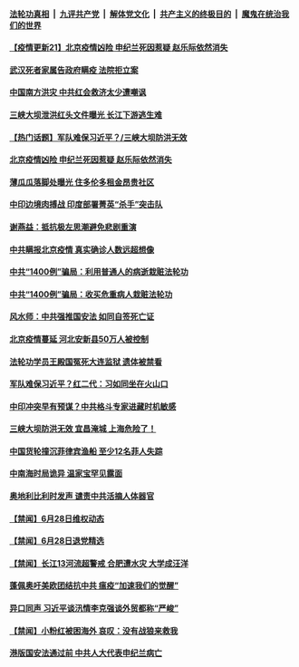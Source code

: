 ####  [法轮功真相](../../../../basic/blob/master/README.md?t=06292331) &nbsp;|&nbsp; [九评共产党](../../../../9ping.md/blob/master/README.md?t=06292331) &nbsp;|&nbsp; [解体党文化](../../../../jtdwh.md/blob/master/README.md?t=06292331)  &nbsp;|&nbsp; [共产主义的终极目的](../../../../gczydzjmd.md/blob/master/README.md?t=06292331) &nbsp;|&nbsp; [魔鬼在统治我们的世界](../../../../mgztzwmdsj.md/blob/master/README.md?t=06292331) 

#### [【疫情更新21】北京疫情凶险 申纪兰死因惹疑 赵乐际依然消失](../pages/prog204/a102881681.md?t=06292331) 

#### [武汉死者家属告政府瞒疫 法院拒立案](../pages/prog204/a102882016.md?t=06292331) 

#### [中国南方洪灾 中共红会救济太少遭嘲讽](../pages/prog204/a102882006.md?t=06292331) 

#### [三峡大坝泄洪红头文件曝光 长江下游逃生难](../pages/prog204/a102881961.md?t=06292331) 

#### [【热门话题】军队难保习近平？/三峡大坝防洪无效](../pages/prog204/a102881960.md?t=06292331) 

#### [北京疫情凶险 申纪兰死因惹疑 赵乐际依然消失](../pages/prog204/a102881941.md?t=06292331) 

#### [薄瓜瓜落脚处曝光 住多伦多租金昂贵社区](../pages/prog204/a102881907.md?t=06292331) 

#### [中印边境肉搏战 印度部署菁英“杀手”突击队](../pages/prog204/a102881878.md?t=06292331) 

#### [谢燕益：抵抗极左思潮避免悲剧重演](../pages/prog204/a102881897.md?t=06292331) 

#### [中共瞒报北京疫情 真实确诊人数远超想像](../pages/prog204/a102881855.md?t=06292331) 

#### [中共“1400例”骗局：利用普通人的病逝栽赃法轮功](../pages/prog204/a102881842.md?t=06292331) 

#### [中共“1400例”骗局：收买危重病人栽赃法轮功](../pages/prog204/a102881839.md?t=06292331) 

#### [风水师：中共强推国安法 如同自签死亡证](../pages/prog204/a102881825.md?t=06292331) 

#### [北京疫情蔓延 河北安新县50万人被控制](../pages/prog204/a102881818.md?t=06292331) 

#### [法轮功学员王殿国冤死大连监狱 遗体被禁看](../pages/prog204/a102881814.md?t=06292331) 

#### [军队难保习近平？红二代：习如同坐在火山口](../pages/prog204/a102881774.md?t=06292331) 

#### [中印冲突早有预谋？中共格斗专家进藏时机敏感](../pages/prog204/a102881759.md?t=06292331) 

#### [三峡大坝防洪无效 宜昌淹城 上海危险了！](../pages/prog204/a102881750.md?t=06292331) 

#### [中国货轮撞沉菲律宾渔船 至少12名菲人失踪](../pages/prog204/a102881747.md?t=06292331) 

#### [中南海时局诡异 温家宝罕见露面](../pages/prog204/a102881714.md?t=06292331) 


#### [奥地利比利时发声 谴责中共活摘人体器官](../pages/prog204/a102881695.md?t=06292331) 

#### [【禁闻】6月28日维权动态](../pages/prog204/a102881671.md?t=06292331) 

#### [【禁闻】6月28日退党精选](../pages/prog204/a102881673.md?t=06292331) 

#### [【禁闻】长江13河流超警戒 合肥遭水灾 大学成汪洋](../pages/prog204/a102881627.md?t=06292331) 

#### [蓬佩奥吁美欧团结抗中共 瘟疫“加速我们的觉醒”](../pages/prog204/a102881568.md?t=06292331) 

#### [异口同声 习近平谈汛情李克强谈外贸都称“严峻”](../pages/prog204/a102881619.md?t=06292331) 

#### [【禁闻】小粉红被困海外 哀叹：没有战狼来救我](../pages/prog204/a102881644.md?t=06292331) 

#### [港版国安法通过前 中共人大代表申纪兰病亡](../pages/prog204/a102881611.md?t=06292331) 

